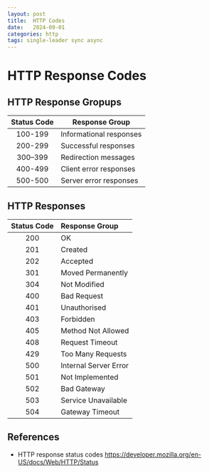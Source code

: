 ```yaml
---
layout: post
title:  HTTP Codes
date:   2024-09-01
categories: http
tags: single-leader sync async
---
```


# HTTP Response Codes

## HTTP Response Gropups

| Status Code | Response Group            |
|:-----------:| ------------------------- |
|   100-199   | Informational responses   |
|   200-299   | Successful responses      |
|   300–399   | Redirection messages      |
|   400-499   | Client error responses    |
|   500-500   | Server error responses    |

## HTTP Responses

| Status Code | Response Group            |
|:-----------:|:--------------------------|
|     200     | OK                        |
|     201     | Created                   |
|     202     | Accepted                  |
|     301     | Moved Permanently         |
|     304     | Not Modified              |
|     400     | Bad Request               |
|     401     | Unauthorised              | 
|     403     | Forbidden                 |
|     405     | Method Not Allowed        |
|     408     | Request Timeout           |
|     429     | Too Many Requests         |
|     500     | Internal Server Error     |
|     501     | Not Implemented           |
|     502     | Bad Gateway               |
|     503     | Service Unavailable       |
|     504     | Gateway Timeout           |

## References

- HTTP response status codes <https://developer.mozilla.org/en-US/docs/Web/HTTP/Status>